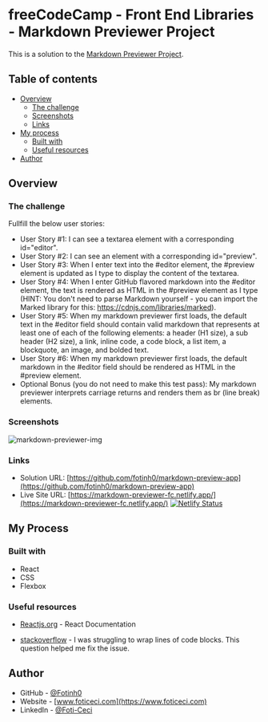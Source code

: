 # freeCodeCamp - Front End Libraries - Markdown Previewer Project

This is a solution to the [Markdown Previewer Project](https://www.freecodecamp.org/learn/front-end-development-libraries/front-end-development-libraries-projects/build-a-markdown-previewer).

## Table of contents

- [Overview](#overview)
  - [The challenge](#the-challenge)
  - [Screenshots](#screenshots)
  - [Links](#links)
- [My process](#my-process)
  - [Built with](#built-with)
  - [Useful resources](#useful-resources)
- [Author](#author)

## Overview

### The challenge

Fullfill the below user stories:

- User Story #1: I can see a textarea element with a corresponding id="editor".
- User Story #2: I can see an element with a corresponding id="preview".
- User Story #3: When I enter text into the #editor element, the #preview element is updated as I type to display the content of the textarea.
- User Story #4: When I enter GitHub flavored markdown into the #editor element, the text is rendered as HTML in the #preview element as I type (HINT: You don't need to parse Markdown yourself - you can import the Marked library for this: https://cdnjs.com/libraries/marked).
- User Story #5: When my markdown previewer first loads, the default text in the #editor field should contain valid markdown that represents at least one of each of the following elements: a header (H1 size), a sub header (H2 size), a link, inline code, a code block, a list item, a blockquote, an image, and bolded text.
- User Story #6: When my markdown previewer first loads, the default markdown in the #editor field should be rendered as HTML in the #preview element.
- Optional Bonus (you do not need to make this test pass): My markdown previewer interprets carriage returns and renders them as br (line break) elements.

### Screenshots

![markdown-previewer-img](https://user-images.githubusercontent.com/67170897/138480734-e795a614-6e00-416d-a878-8ffb07017f3a.PNG)

### Links

- Solution URL: [https://github.com/fotinh0/markdown-preview-app](https://github.com/fotinh0/markdown-preview-app)
- Live Site URL: [https://markdown-previewer-fc.netlify.app/](https://markdown-previewer-fc.netlify.app/) [![Netlify Status](https://api.netlify.com/api/v1/badges/ceefad31-f0de-4527-93aa-fc9cd6cfe5d9/deploy-status)](https://app.netlify.com/sites/markdown-previewer-fc/deploys)

## My Process
### Built with

- React
- CSS
- Flexbox

### Useful resources

- [Reactjs.org](https://reactjs.org/docs/getting-started.html) - React Documentation

- [stackoverflow](https://stackoverflow.com/questions/41238148/how-to-wrap-long-lines-inside-of-markdown-code-in-github-and-gitlab-issu) - I was struggling to wrap lines of code blocks. This question helped me fix the issue.

## Author

- GitHub - [@Fotinh0](https://github.com/fotinh0)
- Website - [www.foticeci.com](https://www.foticeci.com)
- LinkedIn - [@Foti-Ceci](https://www.linkedin.com/in/foti-ceci/)